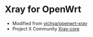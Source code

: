 # Xray for OpenWrt

+ Modified from [yichya/openwrt-xray](https://github.com/yichya/openwrt-xray)
+ Project X Community [Xray-core](https://github.com/XTLS/Xray-core)